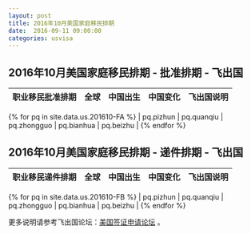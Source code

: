 ```yaml
---
layout: post
title: 2016年10月美国家庭移民排期
date:  2016-09-11 09:00:00
categories: usvisa
---
```


## 2016年10月美国家庭移民排期 - 批准排期 - 飞出国

| 职业移民批准排期 | 全球 | 中国出生 | 中国变化 | 飞出国说明 |
| --- | --- | --- | --- | --- |
{% for pq in site.data.us.201610-FA %}
| pq.pizhun | pq.quanqiu | pq.zhongguo | pq.bianhua | pq.beizhu |
{% endfor %}

## 2016年10月美国家庭移民排期 - 递件排期 - 飞出国

| 职业移民递件排期 | 全球 | 中国出生 | 中国变化 | 飞出国说明 |
| --- | --- | --- | --- | --- |
{% for pq in site.data.us.201610-FB %}
| pq.pizhun | pq.quanqiu | pq.zhongguo | pq.bianhua | pq.beizhu |
{% endfor %}

更多说明请参考飞出国论坛：<a href="http://bbs.fcgvisa.com/c/usavisa" target="blank">美国签证申请论坛</a> 。
